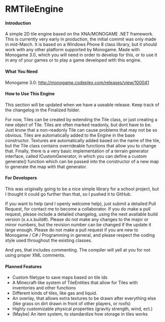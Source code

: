 RMTileEngine
============

#### Introduction
A simple 2D tile engine based on the XNA/MONOGAME .NET framework. This is currently very early in production, the
initial commit was only made in mid-March. It is based on a Windows Phone 8 class library, but it should work with any
other platform supported by Monogame. Made with Monogame 3.0, which you will need in order to develop for this, or to use 
it in any of your games or to play a game developed with this engine.

#### What You Need
Monogame 3.0: http://monogame.codeplex.com/releases/view/100041

#### How to Use This Engine
This section will be updated when we have a useable release. Keep track of the changelog in the Finalized folder.

For now, Tiles can be created by extending the Tile class, or just creating a new object of Tile. Tiles are often marked readonly,
but dont have to be. Just know that a non-readonly Tile can cause problems that may not be so obvious. Tiles are automatically added 
to the Engine in the base constructor. Textures are automatically added based on the name of the tile, but the Tile class contains 
overrideable functions that allow you to change that. Finally, there is a very basic implementation of a terrain generator interface, 
called ICustomGenerator, in which you can define a custom generate() function which can be passed into the constructor of a new map 
to generate the map with that generator.

#### For Developers
This was originally going to be a nice simple library for a school project, but I thought it could go further than that,
so I pushed it to GitHub.

If you want to help (and I openly welcome help), just submit a detailed Pull Request, for contact me to become a collaborator. If you do make a pull
request, please include a detailed changelog, using the next available build version (x.x.x.build#). Please do not make any
changes to the major or minor numbers, but the revision number can be changed if the update it large enough. Please do not
make a pull request if you are new to Monogame / C# / Programming in general, and please respect the coding style used
throughout the existing classes.

And yes, that includes commenting. The compiler will yell at you for not using proper XML comments.

#### Planned Features
* Custom filetype to save maps based on tile ids
* A Minecraft-like system of TileEntities that allow for Tiles with inventories and other functions
* Different kinds of tiles, like gas and liquid.
* An overlay, that allows extra textures to be drawn after everything else (like grass on dirt drawn in front of other players, or roofs)
* Highly customizable physical properties (gravity strength, wind, ect.)
* (Maybe) An item system, to standardize how storage in tiles works